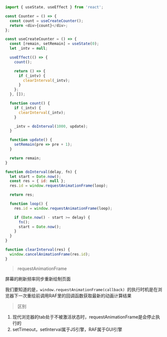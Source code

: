 
```js
import { useState, useEffect } from 'react';

const Counter = () => {
  const count = useCreateCounter();
  return <div>{count}</div>;
};

const useCreateCounter = () => {
  const [remain, setRemain] = useState(0);
  let _intv = null;

  useEffect(() => {
    count();

    return () => {
      if (_intv) {
        clearInterval(_intv);
      }
    };
  }, []);

  function count() {
    if (_intv) {
      clearInterval(_intv);
    }

    _intv = doInterval(1000, update);
  }

  function update() {
    setRemain(pre => pre + 1);
  }

  return remain;
}

function doInterval(delay, fn) {
  let start = Date.now();
  const res = { id: null };
  res.id = window.requestAnimationFrame(loop);

  return res;

  function loop() {
    res.id = window.requestAnimationFrame(loop);

    if (Date.now() - start >= delay) {
      fn();
      start = Date.now();
    }
  }
}

function clearInterval(res) {
  window.cancelAnimationFrame(res.id);
}
```

> requestAnimationFrame

屏幕的刷新频率同步重新绘制页面

我们要知道的是，`window.requestAnimationFrame(callback) `的执行时机是在浏览器下一次重绘前调用RAF里的回调函数获取最新的动画计算结果

> 区别

1. 现代浏览器的tab处于不被激活状态时，requestAnimationFrame是会停止执行的
2. setTimeout，setInterval属于JS引擎，RAF属于GUI引擎